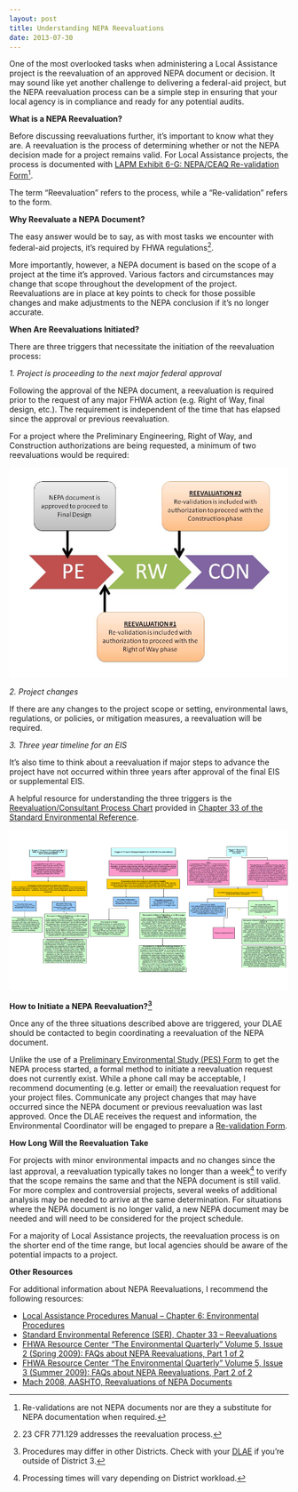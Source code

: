 ```yaml
---
layout: post
title: Understanding NEPA Reevaluations
date: 2013-07-30
---
```


One of the most overlooked tasks when administering a Local Assistance project is the reevaluation of an approved NEPA document or decision. It may sound like yet another challenge to delivering a federal-aid project, but the NEPA reevaluation process can be a simple step in ensuring that your local agency is in compliance and ready for any potential audits.

**What is a NEPA Reevaluation?**

Before discussing reevaluations further, it’s important to know what they are. A reevaluation is the process of determining whether or not the NEPA decision made for a project remains valid. For Local Assistance projects, the process is documented with [LAPM Exhibit 6-G: NEPA/CEAQ Re-validation Form][1][^1].

The term “Reevaluation” refers to the process, while a “Re-validation” refers to the form.

**Why Reevaluate a NEPA Document?**

The easy answer would be to say, as with most tasks we encounter with federal-aid projects, it’s required by FHWA regulations[^2].

More importantly, however, a NEPA document is based on the scope of a project at the time it’s approved. Various factors and circumstances may change that scope throughout the development of the project. Reevaluations are in place at key points to check for those possible changes and make adjustments to the NEPA conclusion if it’s no longer accurate.

**When Are Reevaluations Initiated?**

There are three triggers that necessitate the initiation of the reevaluation process:

*1. Project is proceeding to the next major federal approval*

Following the approval of the NEPA document, a reevaluation is required prior to the request of any major FHWA action (e.g. Right of Way, final design, etc.). The requirement is independent of the time that has elapsed since the approval or previous reevaluation.

For a project where the Preliminary Engineering, Right of Way, and Construction authorizations are being requested, a minimum of two reevaluations would be required:

![This trigger is independent of the time elapsed since the NEPA approval or previous reevaluations.][2]

*2. Project changes*

If there are any changes to the project scope or setting, environmental laws, regulations, or policies, or mitigation measures, a reevaluation will be required.

*3. Three year timeline for an EIS*

It’s also time to think about a reevaluation if major steps to advance the project have not occurred within three years after approval of the final EIS or supplemental EIS.

A helpful resource for understanding the three triggers is the [Reevaluation/Consultant Process Chart](http://www.dot.ca.gov/ser/vol1/sec4/ch33reeval/ch33_3trigger_combined.pdf) provided in [Chapter 33 of the Standard Environmental Reference](http://www.dot.ca.gov/ser/vol1/sec4/ch33reeval/chap33reeval.htm).

![Reevaluation Chart][3]

**How to Initiate a NEPA Reevaluation?[^3]**

Once any of the three situations described above are triggered, your DLAE should be contacted to begin coordinating a reevaluation of the NEPA document.

Unlike the use of a [Preliminary Environmental Study (PES) Form][4] to get the NEPA process started, a formal method to initiate a reevaluation request does not currently exist. While a phone call may be acceptable, I recommend documenting (e.g. letter or email) the reevaluation request for your project files. Communicate any project changes that may have occurred since the NEPA document or previous reevaluation was last approved. Once the DLAE receives the request and information, the Environmental Coordinator will be engaged to prepare a [Re-validation Form][1].

**How Long Will the Reevaluation Take**

For projects with minor environmental impacts and no changes since the last approval, a reevaluation typically takes no longer than a week[^4] to verify that the scope remains the same and that the NEPA document is still valid. For more complex and controversial projects, several weeks of additional analysis may be needed to arrive at the same determination. For situations where the NEPA document is no longer valid, a new NEPA document may be needed and will need to be considered for the project schedule.

For a majority of Local Assistance projects, the reevaluation process is on the shorter end of the time range, but local agencies should be aware of the potential impacts to a project.

**Other Resources**

For additional information about NEPA Reevaluations, I recommend the following resources:

*   [Local Assistance Procedures Manual &#8211; Chapter 6: Environmental Procedures][5]
*   [Standard Environmental Reference (SER), Chapter 33 &#8211; Reevaluations][6]
*   [FHWA Resource Center “The Environmental Quarterly” Volume 5, Issue 2 (Spring 2009): FAQs about NEPA Reevaluations, Part 1 of 2][7]
*   [FHWA Resource Center “The Environmental Quarterly” Volume 5, Issue 3 (Summer 2009): FAQs about NEPA Reevaluations, Part 2 of 2][8]
*   [Mach 2008, AASHTO, Reevaluations of NEPA Documents][9]

[^1]: Re-validations are not NEPA documents nor are they a substitute for NEPA documentation when required.

[^2]: 23 CFR 771.129 addresses the reevaluation process.

[^3]: Procedures may differ in other Districts. Check with your [DLAE](http://www.dot.ca.gov/hq/LocalPrograms/dlae.htm) if you’re outside of District 3. 

[^4]: Processing times will vary depending on District workload.

 [1]: http://www.dot.ca.gov/hq/LocalPrograms/lam/forms/chapter6/6g.docx
 [2]: /images/reevaluation-graphic.jpg
 [3]: /images/reevaluation-chart.png
 [4]: http://www.dot.ca.gov/hq/LocalPrograms/lam/forms/chapter6/6a.docx
 [5]: http://www.dot.ca.gov/hq/LocalPrograms/DLA_OB/ob-13-02-attachment.docx
 [6]: http://www.dot.ca.gov/ser/vol1/sec4/ch33reeval/chap33reeval.htm
 [7]: http://www.fhwa.dot.gov/resourcecenter/teams/environment/vol5iss2.pdf
 [8]: http://www.fhwa.dot.gov/resourcecenter/teams/environment/vol5iss3.pdf
 [9]: http://onlinepubs.trb.org/onlinepubs/archive/notesdocs/25-25(28)_FR.pdf
